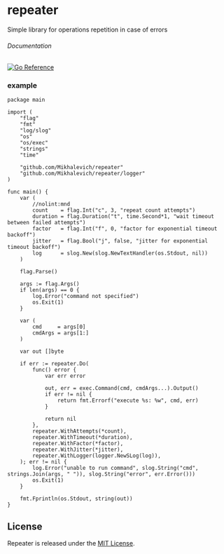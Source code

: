 # repeater
Simple library for operations repetition in case of errors

###### Documentation 
[![Go Reference](https://pkg.go.dev/badge/github.com/Mikhalevich/repeater.svg)](https://pkg.go.dev/github.com/Mikhalevich/repeater)

### example
```golang
package main

import (
	"flag"
	"fmt"
	"log/slog"
	"os"
	"os/exec"
	"strings"
	"time"

	"github.com/Mikhalevich/repeater"
	"github.com/Mikhalevich/repeater/logger"
)

func main() {
	var (
		//nolint:mnd
		count    = flag.Int("c", 3, "repeat count attempts")
		duration = flag.Duration("t", time.Second*1, "wait timeout between failed attempts")
		factor   = flag.Int("f", 0, "factor for exponential timeout backoff")
		jitter   = flag.Bool("j", false, "jitter for exponential timeout backoff")
		log      = slog.New(slog.NewTextHandler(os.Stdout, nil))
	)

	flag.Parse()

	args := flag.Args()
	if len(args) == 0 {
		log.Error("command not specified")
		os.Exit(1)
	}

	var (
		cmd     = args[0]
		cmdArgs = args[1:]
	)

	var out []byte

	if err := repeater.Do(
		func() error {
			var err error

			out, err = exec.Command(cmd, cmdArgs...).Output()
			if err != nil {
				return fmt.Errorf("execute %s: %w", cmd, err)
			}

			return nil
		},
		repeater.WithAttempts(*count),
		repeater.WithTimeout(*duration),
		repeater.WithFactor(*factor),
		repeater.WithJitter(*jitter),
		repeater.WithLogger(logger.NewSLog(log)),
	); err != nil {
		log.Error("unable to run command", slog.String("cmd", strings.Join(args, " ")), slog.String("error", err.Error()))
		os.Exit(1)
	}

	fmt.Fprintln(os.Stdout, string(out))
}
```


## License

Repeater is released under the
[MIT License](http://www.opensource.org/licenses/MIT).

